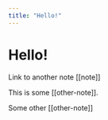 ```yaml
---
title: "Hello!"
---
```


# Hello!

Link to another note [[note]]

This is some [[other-note]].

Some other [[other-note]]